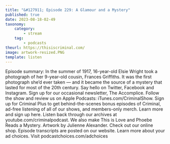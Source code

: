 ```yaml
---
title: "&#127911; Episode 229: A Glamour and a Mystery"
published: true
date: 2023-08-18-02-49
taxonomy:
    category:
        - stream
    tag:
        - podcasts
theurl: https://thisiscriminal.com/
image: artwork-resized.PNG
template: listen
---
```


Episode summary: In the summer of 1917, 16-year-old Elsie Wright took a photograph of her 9-year-old cousin, Frances Griffiths. It was the first photograph she&rsquo;d ever taken &mdash; and it became the source of a mystery that lasted for most of the 20th century. Say hello on Twitter, Facebook and Instagram. Sign up for our occasional newsletter, The Accomplice. Follow the show and review us on Apple Podcasts: iTunes.com/CriminalShow. Sign up for Criminal Plus to get behind-the-scenes bonus episodes of Criminal, ad-free listening of all of our shows, and members-only merch. Learn more and sign up here. Listen back through our archives at youtube.com/criminalpodcast. We also make This is Love and Phoebe Reads a Mystery. Artwork by Julienne Alexander. Check out our online shop. Episode transcripts are posted on our website. Learn more about your ad choices. Visit podcastchoices.com/adchoices
